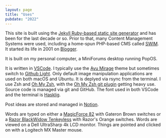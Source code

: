 ```yaml
---
layout: page
title: "Uses"
pubdate: "2022"
---
```


This site is built using the [Jekyll Ruby-based static site generator](https://jekyllrb.com/) and has been for the last decade or so. Prior to that, many Content Management Systems were used, including a home-spun PHP-based CMS called [SWIM](https://daniel.industries/2017/12/26/swim-stock-take-part-2/). It started its life in 2001 on [Blogger](https://www.blogger.com/).

It is built on my personal computer, a MiniForums desktop running PopOS.

It is written in [VSCode](https://code.visualstudio.com/). I typically use the [Ayu Mirage](https://github.com/ayu-theme/vscode-ayu#mirage) theme but sometimes switch to [Github Light](https://github.com/primer/github-vscode-theme). Only default image manipulation applications are used on both macOS and Ubuntu. It is deplyed via rsync from the terminal. I use Zsh and [Oh My Zsh](https://ohmyz.sh/), with the [Oh My Zsh git plugin](https://github.com/ohmyzsh/ohmyzsh/tree/master/plugins/git) getting heavy use. Source code is managed via git and GitHub. The font used in both VSCode and the terminal is [Hasklig](https://github.com/i-tu/Hasklig).

Post ideas are stored and managed in [Notion](https://www.notion.so/).

Words are typed on either a [MagicForce 82](https://drop.com/buy/magicforce-82-key-mechanical-keyboard) with Gateron Brown switches or a [Razor BlackWidow Tenkeyless](https://www.razer.com/gaming-keyboards/razer-blackwidow-v3-tenkeyless) with Razor's Orange switches. Words are viewed on a Dell UltraSharp 4k LCD monitor. Things are pointed and clicked on with a Logitech MX Master mouse.
